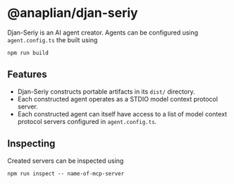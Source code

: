 # @anaplian/djan-seriy

Djan-Seriy is an AI agent creator. Agents can be configured using `agent.config.ts` the built using

```shell
npm run build
```

## Features

- Djan-Seriy constructs portable artifacts in its `dist/` directory.
- Each constructed agent operates as a STDIO model context protocol server.
- Each constructed agent can itself have access to a list of model context protocol servers configured in `agent.config.ts`.

## Inspecting

Created servers can be inspected using

```shell
npm run inspect -- name-of-mcp-server
```
